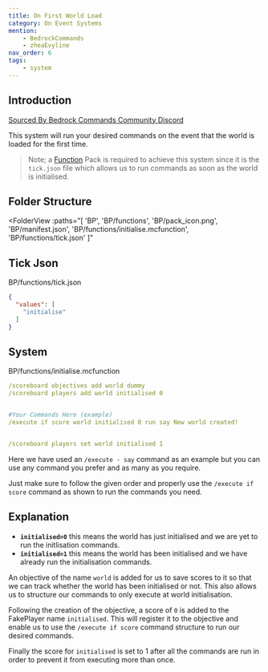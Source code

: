```yaml
---
title: On First World Load
category: On Event Systems
mention:
    - BedrockCommands
    - zheaEvyline
nav_order: 6
tags:
    - system
---
```


## Introduction

[Sourced By Bedrock Commands Community Discord](https://discord.gg/SYstTYx5G5)

This system will run your desired commands on the event that the world is loaded for the first time.
> Note; a [Function](/commands/functions.html) Pack is required to achieve this system since it is the `tick.json` file which allows us to run commands as soon as the world is initialised.

## Folder Structure

<FolderView
	:paths="[
    'BP',
    'BP/functions',
    'BP/pack_icon.png',
    'BP/manifest.json',
    'BP/functions/initialise.mcfunction',
    'BP/functions/tick.json'
]"
></FolderView>

## Tick Json

<CodeHeader>BP/functions/tick.json</CodeHeader>
```json
{
  "values": [
    "initialise"
  ]
}
```

## System

<CodeHeader>BP/functions/initialise.mcfunction</CodeHeader>
```yaml
/scoreboard objectives add world dummy
/scoreboard players add world initialised 0 


#Your Commands Here (example)
/execute if score world initialised 0 run say New world created!


/scoreboard players set world initialised 1
```

Here we have used an `/execute - say` command as an example but you can use any command you prefer and as many as you require.

Just make sure to follow the given order and properly use the `/execute if score` command as shown to run the commands you need.

## Explanation

- **` initialised=0 `** this means the world has just initialised and we are yet to run the initlisation commands.
- **` initialised=1 `** this means the world has been initialised and we have already run the initialisation commands.

An objective of the name `world` is added for us to save scores to it so that we can track whether the world has been initialised or not. This also allows us to structure our commands to only execute at world initialisation.

Following the creation of the objective, a score of `0` is added to the FakePlayer name `initialised`. This will register it to the objective and enable us to use the `/execute if score` command structure to run our desired commands.

Finally the score for `initialised` is set to 1 after all the commands are run in order to prevent it from executing more than once.
